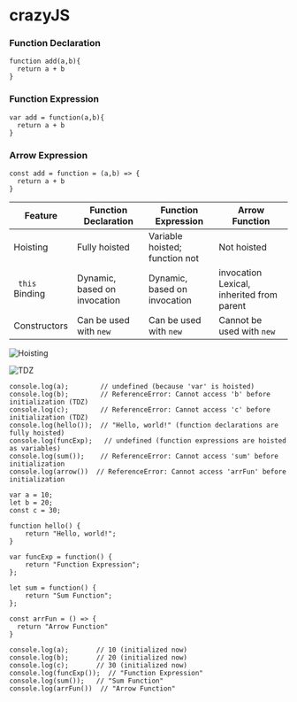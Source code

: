 # crazyJS

### Function Declaration
```
function add(a,b){
  return a + b
}
```

### Function Expression
```
var add = function(a,b){
  return a + b
}
```

### Arrow Expression
```
const add = function = (a,b) => {
  return a + b
}

```

| Feature  | Function Declaration | Function Expression | Arrow Function |
| ------------- | ------------- | ------ | ------- |
| Hoisting | Fully hoisted | Variable hoisted; function not | Not hoisted
| ``` this``` Binding  | Dynamic, based on invocation  | Dynamic, based on invocation |  invocation	Lexical, inherited from parent |
| Constructors | Can be used with ```new```  | Can be used with ```new``` | Cannot be used with ```new``` |

![Hoisting](https://res.cloudinary.com/dfh7pmyj0/image/upload/v1728057936/Screenshot_2024-10-04_213459_jzym65.png)

![TDZ](https://res.cloudinary.com/dfh7pmyj0/image/upload/v1728058055/Screenshot_2024-10-04_213716_f6uhot.png)


```
console.log(a);        // undefined (because 'var' is hoisted)
console.log(b);        // ReferenceError: Cannot access 'b' before initialization (TDZ)
console.log(c);        // ReferenceError: Cannot access 'c' before initialization (TDZ)
console.log(hello());  // "Hello, world!" (function declarations are fully hoisted)
console.log(funcExp);   // undefined (function expressions are hoisted as variables)
console.log(sum());    // ReferenceError: Cannot access 'sum' before initialization
console.log(arrow())  // ReferenceError: Cannot access 'arrFun' before initialization

var a = 10;
let b = 20;
const c = 30;

function hello() {
    return "Hello, world!";
}

var funcExp = function() {
    return "Function Expression";
};

let sum = function() {
    return "Sum Function";
};

const arrFun = () => {
  return "Arrow Function"
}

console.log(a);       // 10 (initialized now)
console.log(b);       // 20 (initialized now)
console.log(c);       // 30 (initialized now)
console.log(funcExp());  // "Function Expression"
console.log(sum());   // "Sum Function"
console.log(arrFun())  // "Arrow Function"
```
